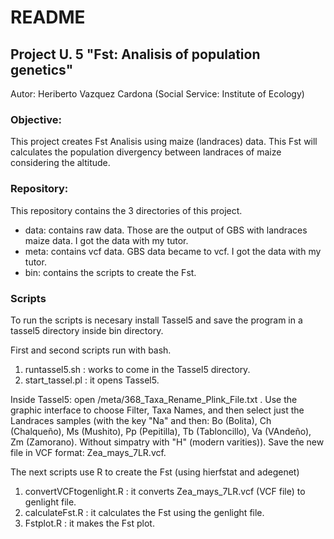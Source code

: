 # **README**

## Project U. 5 "Fst: Analisis of population genetics"

Autor: Heriberto Vazquez Cardona (Social Service: Institute of Ecology)

### Objective:
This project creates Fst Analisis using maize (landraces) data. This Fst will calculates the population divergency 
between landraces of maize considering the altitude. 

### Repository:
This repository contains the 3 directories of this project.
- data: contains raw data. Those are the output of GBS with landraces maize data. I got the data with my tutor.
- meta: contains vcf data. GBS data became to vcf. I got the data with my tutor.
- bin: contains the scripts to create the Fst.

### Scripts
To run the scripts is necesary install Tassel5 and save the program in a tassel5 directory inside bin directory.

First and second scripts run with bash.

1. runtassel5.sh : works to come in the Tassel5 directory.
2. start_tassel.pl : it opens Tassel5.

Inside Tassel5: open /meta/368_Taxa_Rename_Plink_File.txt . Use the graphic interface to  choose Filter, Taxa Names, and then select just the Landraces samples (with the key "Na" and then: Bo (Bolita), Ch (Chalqueño), Ms (Mushito), Pp (Pepitilla), Tb (Tabloncillo), Va (VAndeño), Zm (Zamorano). Without simpatry with "H" (modern varities)). Save the new file in VCF format: Zea_mays_7LR.vcf.

The next scripts use R to create the Fst (using hierfstat and adegenet)

1. convertVCFtogenlight.R : it converts Zea_mays_7LR.vcf (VCF file) to genlight file. 
2. calculateFst.R : it calculates the Fst using the genlight file.
3. Fstplot.R : it makes the Fst plot.


